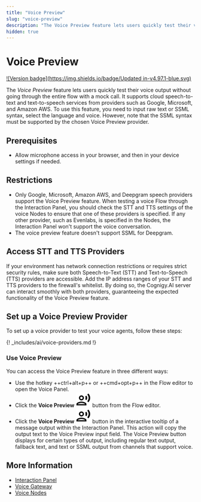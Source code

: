 ```yaml
---
title: "Voice Preview" 
slug: "voice-preview"
description: "The Voice Preview feature lets users quickly test their voice output without going through the entire flow with a mock call. It supports cloud speech-to-text and text-to-speech services from providers such as Google, Microsoft, and Amazon AWS."
hidden: true 
---
```


# Voice Preview

[![Version badge](https://img.shields.io/badge/Updated in-v4.97.1-blue.svg)](../../release-notes/4.97.md)

The _Voice Preview_ feature lets
users quickly test their voice output without going through the entire flow with a mock call.
It supports cloud speech-to-text and text-to-speech services from providers such as Google, Microsoft, and Amazon AWS.
To use this feature, you need to input raw text or SSML syntax, select the language and voice.
However, note that the SSML syntax must be supported by the chosen Voice Preview provider.

## Prerequisites

- Allow microphone access in your browser, and then in your device settings if needed.

## Restrictions

- Only Google, Microsoft, Amazon AWS, and Deepgram speech providers support the Voice Preview feature. When testing a voice Flow through the Interaction Panel, you should check the STT and TTS settings of the voice Nodes to ensure that one of these providers is specified. If any other provider, such as Evenlabs, is specified in the Nodes, the Interaction Panel won't support the voice conversation.
- The voice preview feature doesn't support SSML for Deepgram.

## Access STT and TTS Providers
    
If your environment has network connection restrictions or requires strict security rules, make sure both Speech-to-Text (STT) and Text-to-Speech (TTS) providers are accessible. Add the IP address ranges of your STT and TTS providers to the firewall's whitelist. By doing so, the Cognigy.AI server can interact smoothly with both providers, guaranteeing the expected functionality of the Voice Preview feature.

## Set up a Voice Preview Provider

To set up a voice provider to test your voice agents, follow these steps:

{! _includes/ai/voice-providers.md !}

### Use Voice Preview

You can access the Voice Preview feature in three different ways:

- Use the hotkey ++ctrl+alt+p++ or ++cmd+opt+p++ in the Flow editor to open the Voice Panel.
- Click the **Voice Preview** ![voice-preview](../../_assets/icons/voice-preview.svg) button from the Flow editor.
- Click the **Voice Preview** ![voice-preview](../../_assets/icons/voice-preview.svg) button in the interactive tooltip of a message output within the Interaction Panel. This action will copy the output text to the Voice Preview input field. The Voice Preview button displays for certain types of output, including regular text output, fallback text, and text or SSML output from channels that support voice.

## More Information

- [Interaction Panel](interaction-panel/overview.md)
- [Voice Gateway](../../voice-gateway/index.md)
- [Voice Nodes](../build/node-reference/voice/overview.md)
